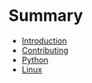 # Summary

* [Introduction](README.md)
* [Contributing](contributing.md)
* [Python](python.md)
* [Linux](linux.md)

